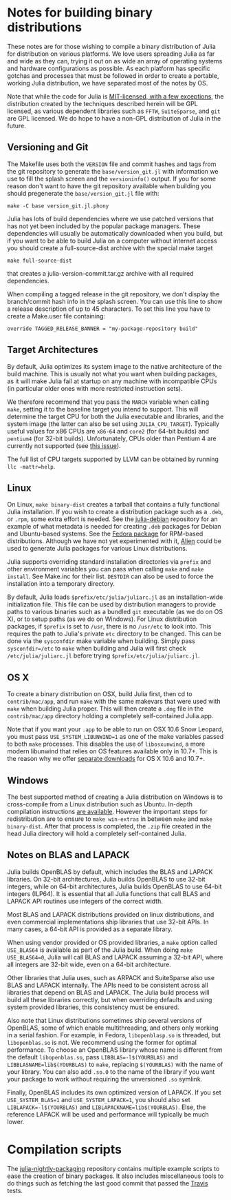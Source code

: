 Notes for building binary distributions
=======================================

These notes are for those wishing to compile a binary distribution of Julia
for distribution on various platforms.  We love users spreading Julia as
far and wide as they can, trying it out on as wide an array of
operating systems and hardware configurations as possible.  As each
platform has specific gotchas and processes that must be followed in
order to create a portable, working Julia distribution, we have
separated most of the notes by OS.

Note that while the code for Julia is
[MIT-licensed, with a few exceptions](https://github.com/JuliaLang/julia/blob/master/LICENSE.md),
the distribution created by the techniques described herein will be
GPL licensed, as various dependent libraries such as `FFTW`,
`SuiteSparse`, and `git` are GPL licensed. We do hope to have a
non-GPL distribution of Julia in the future.

Versioning and Git
------------------
The Makefile uses both the `VERSION` file and commit hashes and tags from the
git repository to generate the `base/version_git.jl` with information we use to
fill the splash screen and the `versioninfo()` output. If you for some reason
don't want to have the git repository available when building you should
pregenerate the `base/version_git.jl` file with:

    make -C base version_git.jl.phony

Julia has lots of build dependencies where we use patched versions that has not
yet been included by the popular package managers. These dependencies will usually
be automatically downloaded when you build, but if you want to be able to build
Julia on a computer without internet access you should create a full-source-dist
archive with the special make target

    make full-source-dist

that creates a julia-version-commit.tar.gz archive with all required dependencies.

When compiling a tagged release in the git repository, we don't display the
branch/commit hash info in the splash screen. You can use this line to show
a release description of up to 45 characters. To set this line you have
to create a Make.user file containing:

    override TAGGED_RELEASE_BANNER = "my-package-repository build"

Target Architectures
--------------------

By default, Julia optimizes its system image to the native architecture of
the build machine. This is usually not what you want when building packages,
as it will make Julia fail at startup on any machine with incompatible CPUs
(in particular older ones with more restricted instruction sets).

We therefore recommend that you pass the `MARCH` variable when calling `make`,
setting it to the baseline target you intend to support. This will determine
the target CPU for both the Julia executable and libraries, and the system
image (the latter can also be set using `JULIA_CPU_TARGET`). Typically useful
values for x86 CPUs are `x86-64` and `core2` (for 64-bit builds) and
`pentium4` (for 32-bit builds). Unfortunately, CPUs older than Pentium 4
are currently not supported (see
[this issue](https://github.com/JuliaLang/julia/issues/7185)).

The full list of CPU targets supported by LLVM can be obtained by running
`llc -mattr=help`.

Linux
-----

On Linux, `make binary-dist` creates a tarball that contains a fully
functional Julia installation. If you wish to create a distribution
package such as a `.deb`, or `.rpm`, some extra effort is needed. See the
[julia-debian](https://github.com/staticfloat/julia-debian) repository
for an example of what metadata is needed for creating `.deb` packages
for Debian and Ubuntu-based systems. See the
[Fedora package](https://admin.fedoraproject.org/pkgdb/package/julia/)
for RPM-based distributions. Although we have not yet experimented
with it, [Alien](https://wiki.debian.org/Alien) could be used to
generate Julia packages for various Linux distributions.

Julia supports overriding standard installation directories via `prefix`
and other environment variables you can pass when calling `make` and
`make install`. See Make.inc for their list. `DESTDIR` can also be used
to force the installation into a temporary directory.

By default, Julia loads `$prefix/etc/julia/juliarc.jl` as an
installation-wide initialization file. This file can be used by
distribution managers to provide paths to various binaries such as a
bundled `git` executable (as we do on OS X), or to setup paths (as
we do on Windows).  For Linux distribution packages, if `$prefix` is
set to `/usr`, there is no `/usr/etc` to look into. This requires
the path to Julia's private `etc` directory to be changed.  This can
be done via the `sysconfdir` make variable when building.  Simply
pass `sysconfdir=/etc` to `make` when building and Julia will first
check `/etc/julia/juliarc.jl` before trying
`$prefix/etc/julia/juliarc.jl`.

OS X
----

To create a binary distribution on OSX, build Julia first, then cd to
`contrib/mac/app`, and run `make` with the same makevars that were used
with `make` when building Julia proper.  This will then
create a `.dmg` file in the `contrib/mac/app` directory holding a
completely self-contained Julia.app.

Note that if you want your `.app` to be able to run on OSX 10.6 Snow
Leopard, you must pass `USE_SYSTEM_LIBUNWIND=1` as one of the make
variables passed to both `make` processes.  This disables the use of
`libosxunwind`, a more modern libunwind that relies on OS features
available only in 10.7+.  This is the reason why we offer [separate
downloads](http://julialang.org/downloads/) for OS X 10.6 and 10.7+.

Windows
-------

The best supported method of creating a Julia distribution on Windows
is to cross-compile from a Linux distribution such as Ubuntu. In-depth
compilation instructions [are
available](https://github.com/JuliaLang/julia/blob/master/README.windows.md).
However the important steps for redistribution are to ensure to `make
win-extras` in between `make` and `make binary-dist`.  After that process is
completed, the `.zip` file created in the head Julia directory will
hold a completely self-contained Julia.

Notes on BLAS and LAPACK
------------------------

Julia builds OpenBLAS by default, which includes the BLAS and LAPACK
libraries. On 32-bit architectures, Julia builds OpenBLAS to use
32-bit integers, while on 64-bit architectures, Julia builds OpenBLAS
to use 64-bit integers (ILP64). It is essential that all Julia functions
that call BLAS and LAPACK API routines use integers of the correct width.

Most BLAS and LAPACK distributions provided on linux distributions,
and even commercial implementations ship libraries that use 32-bit
APIs. In many cases, a 64-bit API is provided as a separate library.

When using vendor provided or OS provided libraries, a `make` option
called `USE_BLAS64` is available as part of the Julia build. When doing
`make USE_BLAS64=0`, Julia will call BLAS and LAPACK assuming a 32-bit
API, where all integers are 32-bit wide, even on a 64-bit architecture.

Other libraries that Julia uses, such as ARPACK and SuiteSparse also
use BLAS and LAPACK internally. The APIs need to be consistent across
all libraries that depend on BLAS and LAPACK. The Julia build process
will build all these libraries correctly, but when overriding defaults
and using system provided libraries, this consistency must be ensured.

Also note that Linux distributions sometimes ship several versions of
OpenBLAS, some of which enable multithreading, and others only working
in a serial fashion. For example, in Fedora, `libopenblasp.so` is threaded,
but `libopenblas.so` is not. We recommend using the former for optimal
performance. To choose an OpenBLAS library whose name is different from
the default `libopenblas.so`, pass `LIBBLAS=-l$(YOURBLAS)` and
`LIBBLASNAME=lib$(YOURBLAS)` to `make`, replacing `$(YOURBLAS)` with the
name of your library. You can also add `.so.0` to the name of the library
if you want your package to work without requiring the unversioned `.so`
symlink.

Finally, OpenBLAS includes its own optimized version of LAPACK. If you
set `USE_SYSTEM_BLAS=1` and `USE_SYSTEM_LAPACK=1`, you should also set
`LIBLAPACK=-l$(YOURBLAS)` and `LIBLAPACKNAME=lib$(YOURBLAS)`. Else, the
reference LAPACK will be used and performance will typically be much lower.

Compilation scripts
===================

The [julia-nightly-packaging](https://github.com/staticfloat/julia-nightly-packaging)
repository contains multiple example scripts to ease the creation of
binary packages. It also includes miscellaneous tools to do things such as
fetching the last good commit that passed the
[Travis](https://travis-ci.org/JuliaLang/julia/builds) tests.

